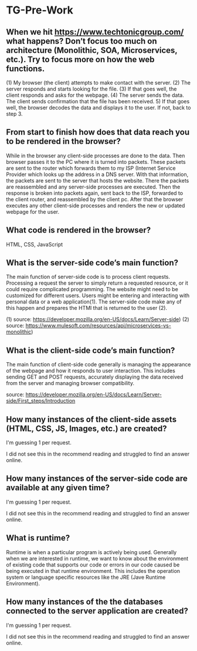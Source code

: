 # TG-Pre-Work

## When we hit https://www.techtonicgroup.com/ what happens? Don’t focus too much on architecture (Monolithic, SOA, Microservices, etc.). Try to focus more on how the web functions.
(1) My browser (the client) attempts to make contact with the server. (2) The server responds and starts looking for the file. (3) If that goes well, the client responds and asks for the webpage. (4) The server sends the data.  The client sends confirmation that the file has been received. 5) If that goes well, the browser decodes the data and displays it to the user.  If not, back to step 3.

## From start to finish how does that data reach you to be rendered in the browser?
While in the browser any client-side processes are done to the data. Then browser passes it to the PC where it is turned into packets.  These packets are sent to the router which forwards them to my ISP (Internet Service Provider which looks up the address in a DNS server. With that information, the packets are sent to the server that hosts the website.  There the packets are reassembled and any server-side processes are executed. Then the response is broken into packets again, sent back to the ISP, forwarded to the client router, and reassembled by the client pc. After that the browser executes any other client-side processes and renders the new or updated webpage for the user.

## What code is rendered in the browser?
HTML, CSS, JavaScript

## What is the server-side code’s main function?
The main function of server-side code is to process client requests. Processing a request the server to simply return a requested resource, or it could require complicated programming. The website might need to be customized for different users. Users might be entering and interacting with personal data or a web application(1). The server-side code make any of this happen and prepares the HTMl that is returned to the user (2).

(1) source: https://developer.mozilla.org/en-US/docs/Learn/Server-side)
(2) source: https://www.mulesoft.com/resources/api/microservices-vs-monolithic)

## What is the client-side code’s main function?
The main function of client-side code generally is managing the appearance of the webpage and how it responds to user interaction.  This includes sending GET and POST requests,  accurately displaying the data received from the server and managing browser compatibility.

source: https://developer.mozilla.org/en-US/docs/Learn/Server-side/First_steps/Introduction

## How many instances of the client-side assets (HTML, CSS, JS, Images, etc.) are created?
I'm guessing 1 per request.  

I did not see this in the recommend reading and struggled to find an answer online.

## How many instances of the server-side code are available at any given time?
I'm guessing 1 per request.  

I did not see this in the recommend reading and struggled to find an answer online.

## What is runtime?
Runtime is when a particular program is actively being used. Generally when we are interested in runtime, we want to know about the environment of existing code that supports our code or errors in our code caused be being executed in that runtime environment. This includes the operation system or language specific resources like the JRE (Jave Runtime Environment).

## How many instances of the the databases connected to the server application are created?
I'm guessing 1 per request.  

I did not see this in the recommend reading and struggled to find an answer online.
